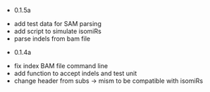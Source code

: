 - 0.1.5a

 * add test data for SAM parsing
 * add script to simulate isomiRs
 * parse indels from bam file
 
- 0.1.4a

 * fix index BAM file command line
 * add function to accept indels and test unit
 * change header from subs -> mism to be compatible with isomiRs
